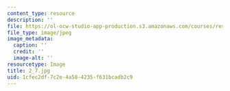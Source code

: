 ```yaml
---
content_type: resource
description: ''
file: https://ol-ocw-studio-app-production.s3.amazonaws.com/courses/res-18-006-calculus-revisited-single-variable-calculus-fall-2010/1cfec2df7c2e4a584235f631bcadb2c9_2_7.jpg
file_type: image/jpeg
image_metadata:
  caption: ''
  credit: ''
  image-alt: ''
resourcetype: Image
title: 2_7.jpg
uid: 1cfec2df-7c2e-4a58-4235-f631bcadb2c9
---
```

